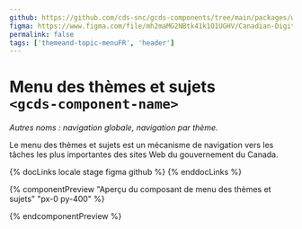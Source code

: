 ```yaml
---
github: https://github.com/cds-snc/gcds-components/tree/main/packages/web/src/components/gcds-topic-menu
figma: https://www.figma.com/file/mh2maMG2NBtk41k1O1UGHV/Canadian-Digital-Service%E2%80%A8---GC-Design-System?type=design&node-id=8424-2028&mode=design&t=hrO7Ny2trtHm84aD-0
permalink: false
tags: ['themeand-topic-menuFR', 'header']
---
```


# Menu des thèmes et sujets <br>`<gcds-component-name>`

_Autres noms : navigation globale, navigation par thème._

Le menu des thèmes et sujets est un mécanisme de navigation vers les tâches les plus importantes des sites Web du gouvernement du Canada.

{% docLinks locale stage figma github %}
{% enddocLinks %}

{% componentPreview "Aperçu du composant de menu des thèmes et sujets" "px-0 py-400" %}

<div aria-hidden="true">
  <gcds-topic-menu>
  </gcds-topic-menu>
</div>
{% endcomponentPreview %}
